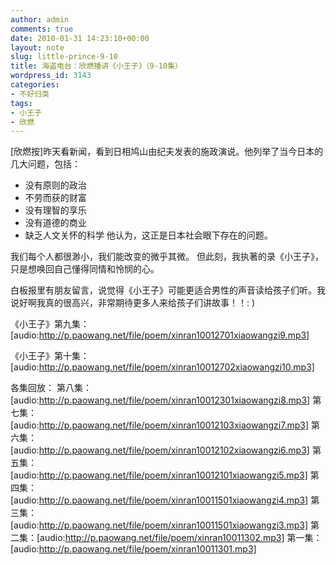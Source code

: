 ```yaml
---
author: admin
comments: true
date: 2010-01-31 14:23:10+00:00
layout: note
slug: little-prince-9-10
title: 海盗电台：欣燃播讲《小王子》（9-10集）
wordpress_id: 3143
categories:
- 不好归类
tags:
- 小王子
- 欣燃
---
```


[欣燃按]昨天看新闻，看到日相鸠山由纪夫发表的施政演说。他列举了当今日本的几大问题，包括：
* 没有原则的政治
* 不劳而获的财富
* 没有理智的享乐
* 没有道德的商业
* 缺乏人文关怀的科学
他认为，这正是日本社会眼下存在的问题。

我们每个人都很渺小，我们能改变的微乎其微。
但此刻，我执著的录《小王子》，只是想唤回自己懂得同情和怜悯的心。

白板报里有朋友留言，说觉得《小王子》可能更适合男性的声音读给孩子们听。我说好啊我真的很高兴，非常期待更多人来给孩子们讲故事！！: )

《小王子》第九集：[audio:http://p.paowang.net/file/poem/xinran10012701xiaowangzi9.mp3]

《小王子》第十集：[audio:http://p.paowang.net/file/poem/xinran10012702xiaowangzi10.mp3]

各集回放：
第八集：[audio:http://p.paowang.net/file/poem/xinran10012301xiaowangzi8.mp3]
第七集：[audio:http://p.paowang.net/file/poem/xinran10012103xiaowangzi7.mp3]
第六集：[audio:http://p.paowang.net/file/poem/xinran10012102xiaowangzi6.mp3]
第五集：[audio:http://p.paowang.net/file/poem/xinran10012101xiaowangzi5.mp3]
第四集：[audio:http://p.paowang.net/file/poem/xinran10011501xiaowangzi4.mp3]
第三集：[audio:http://p.paowang.net/file/poem/xinran10011501xiaowangzi3.mp3]
第二集：[audio:http://p.paowang.net/file/poem/xinran10011302.mp3]
第一集：[audio:http://p.paowang.net/file/poem/xinran10011301.mp3]
